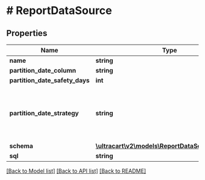 # # ReportDataSource

## Properties

Name | Type | Description | Notes
------------ | ------------- | ------------- | -------------
**name** | **string** |  | [optional]
**partition_date_column** | **string** |  | [optional]
**partition_date_safety_days** | **int** |  | [optional]
**partition_date_strategy** | **string** | The partition date strategy, defaults to weekly sunday | [optional]
**schema** | [**\ultracart\v2\models\ReportDataSourceSchema[]**](ReportDataSourceSchema.md) |  | [optional]
**sql** | **string** |  | [optional]

[[Back to Model list]](../../README.md#models) [[Back to API list]](../../README.md#endpoints) [[Back to README]](../../README.md)
